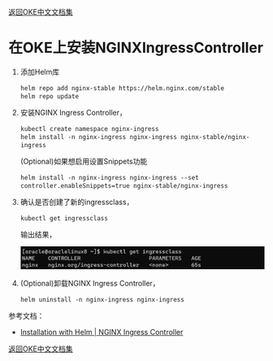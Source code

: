 [返回OKE中文文档集](../README.md)

# 在OKE上安装NGINXIngressController

1. 添加Helm库

   ```
   helm repo add nginx-stable https://helm.nginx.com/stable
   helm repo update
   ```

2. 安装NGINX Ingress Controller，

   ```
   kubectl create namespace nginx-ingress
   helm install -n nginx-ingress nginx-ingress nginx-stable/nginx-ingress
   ```

   (Optional)如果想启用设置Snippets功能

   ```
   helm install -n nginx-ingress nginx-ingress --set controller.enableSnippets=true nginx-stable/nginx-ingress
   ```

3. 确认是否创建了新的ingressclass，

   ```
   kubectl get ingressclass
   ```

   输出结果，

   ![image-20221026122910451](images/image-20221026122910451.png)

4. (Optional)卸载NGINX Ingress Controller，

   ```
   helm uninstall -n nginx-ingress nginx-ingress
   ```

   

参考文档：

- [Installation with Helm | NGINX Ingress Controller](https://docs.nginx.com/nginx-ingress-controller/installation/installation-with-helm/)



[返回OKE中文文档集](../README.md)

